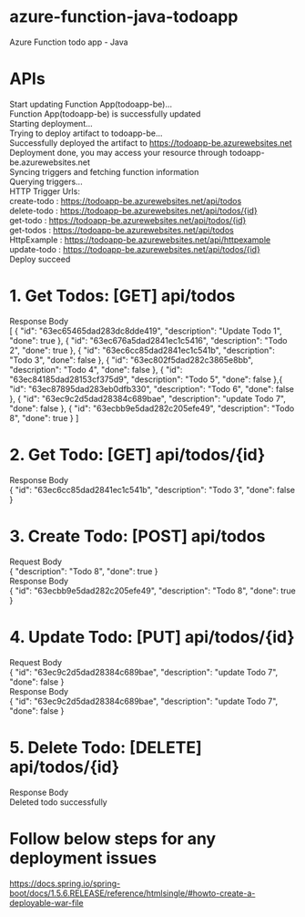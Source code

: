 # azure-function-java-todoapp
Azure Function todo app - Java

# APIs

Start updating Function App(todoapp-be)...\
Function App(todoapp-be) is successfully updated\
Starting deployment...\
Trying to deploy artifact to todoapp-be...\
Successfully deployed the artifact to https://todoapp-be.azurewebsites.net \
Deployment done, you may access your resource through todoapp-be.azurewebsites.net \
Syncing triggers and fetching function information\
Querying triggers...\
HTTP Trigger Urls:\
	 create-todo : https://todoapp-be.azurewebsites.net/api/todos \
	 delete-todo : https://todoapp-be.azurewebsites.net/api/todos/{id} \
	 get-todo : https://todoapp-be.azurewebsites.net/api/todos/{id} \
	 get-todos : https://todoapp-be.azurewebsites.net/api/todos \
	 HttpExample : https://todoapp-be.azurewebsites.net/api/httpexample \
	 update-todo : https://todoapp-be.azurewebsites.net/api/todos/{id} \
Deploy succeed

# 1. Get Todos: [GET] api/todos
Response Body \
[
{
  "id": "63ec65465dad283dc8dde419",
  "description": "Update Todo 1",
  "done": true
},
{
  "id": "63ec676a5dad2841ec1c5416",
  "description": "Todo 2",
  "done": true
},
{
  "id": "63ec6cc85dad2841ec1c541b",
  "description": "Todo 3",
  "done": false
},
{
  "id": "63ec802f5dad282c3865e8bb",
  "description": "Todo 4",
  "done": false
},
{
  "id": "63ec84185dad28153cf375d9",
  "description": "Todo 5",
  "done": false
},{
  "id": "63ec87895dad283eb0dfb330",
  "description": "Todo 6",
  "done": false
},
{
  "id": "63ec9c2d5dad28384c689bae",
  "description": "update Todo 7",
  "done": false
},
{
  "id": "63ecbb9e5dad282c205efe49",
  "description": "Todo 8",
  "done": true
}
]

# 2. Get Todo: [GET] api/todos/{id}
Response Body \
{
  "id": "63ec6cc85dad2841ec1c541b",
  "description": "Todo 3",
  "done": false
}

# 3. Create Todo: [POST] api/todos
Request Body \
{
    "description": "Todo 8",
    "done": true
}
<br />
Response Body \
{
  "id": "63ecbb9e5dad282c205efe49",
  "description": "Todo 8",
  "done": true
}

# 4. Update Todo: [PUT] api/todos/{id}
Request Body \
{
  "id": "63ec9c2d5dad28384c689bae",
  "description": "update Todo 7",
  "done": false
}
<br />
Response Body \
{
  "id": "63ec9c2d5dad28384c689bae",
  "description": "update Todo 7",
  "done": false
}

# 5. Delete Todo: [DELETE] api/todos/{id}
Response Body \
Deleted todo successfully

# Follow below steps for any deployment issues 
https://docs.spring.io/spring-boot/docs/1.5.6.RELEASE/reference/htmlsingle/#howto-create-a-deployable-war-file
